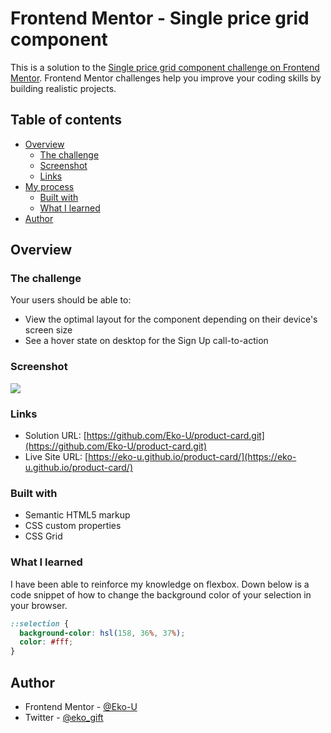 # Frontend Mentor - Single price grid component

This is a solution to the [Single price grid component challenge on Frontend Mentor](https://www.frontendmentor.io/challenges/single-price-grid-component-5ce41129d0ff452fec5abbbc). Frontend Mentor challenges help you improve your coding skills by building realistic projects.

## Table of contents

- [Overview](#overview)
  - [The challenge](#the-challenge)
  - [Screenshot](#screenshot)
  - [Links](#links)
- [My process](#my-process)
  - [Built with](#built-with)
  - [What I learned](#what-i-learned)
- [Author](#author)

## Overview

### The challenge

Your users should be able to:

- View the optimal layout for the component depending on their device's screen size
- See a hover state on desktop for the Sign Up call-to-action

### Screenshot

![](./img/screenshot.png)

### Links

- Solution URL: [https://github.com/Eko-U/product-card.git](https://github.com/Eko-U/product-card.git)
- Live Site URL: [https://eko-u.github.io/product-card/](https://eko-u.github.io/product-card/)

### Built with

- Semantic HTML5 markup
- CSS custom properties
- CSS Grid

### What I learned
I have been able to reinforce my knowledge on flexbox. Down below is a code snippet of how to change the background color of your selection in your browser.
```css
::selection {
  background-color: hsl(158, 36%, 37%);
  color: #fff;
}
```

## Author

- Frontend Mentor - [@Eko-U](https://www.frontendmentor.io/profile/Eko-U)
- Twitter - [@eko_gift](https://www.twitter.com/eko_gift)